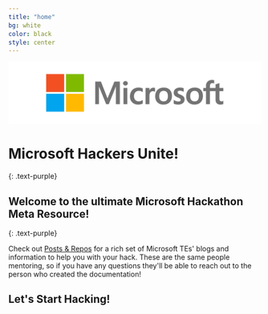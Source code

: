 ```yaml
---
title: "home"
bg: white
color: black
style: center
---
```

![](/img/Microsoft-logo_rgb_c-gray.png)

# Microsoft Hackers Unite!

{: .text-purple}

## Welcome to the ultimate Microsoft Hackathon Meta Resource!
{: .text-purple}

Check out [Posts & Repos](#all-posts) for a rich set of Microsoft TEs' blogs and information to help you with your hack. These are the same people mentoring, so if you have any questions they'll be able to reach out to the person who created the documentation!

## Let's Start Hacking!
